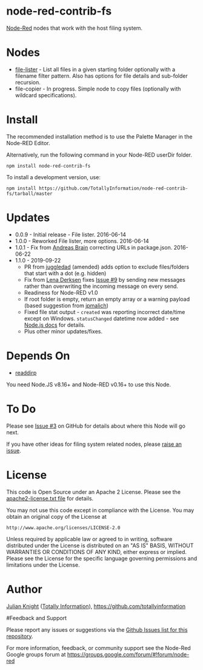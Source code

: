 # node-red-contrib-fs
[Node-Red](http://nodered.org) nodes that work with the host filing system.

# Nodes
- [file-lister](docs/file-lister.html) - List all files in a given starting folder optionally with a filename filter pattern. Also has options for file details and sub-folder recursion.
- file-copier - In progress. Simple node to copy files (optionally with wildcard specifications).

# Install

The recommended installation method is to use the Palette Manager in the Node-RED Editor.

Alternatively, run the following command in your Node-RED userDir folder.

	npm install node-red-contrib-fs

To install a development version, use:

    npm install https://github.com/TotallyInformation/node-red-contrib-fs/tarball/master

# Updates
- 0.0.9 - Initial release - File lister. 2016-06-14
- 1.0.0 - Reworked File lister, more options. 2016-06-14
- 1.0.1 - Fix from [Andreas Brain](https://github.com/abrain) correcting URLs in package.json. 2016-06-22
- 1.1.0 - 2019-09-22
   - PR from [juggledad](https://github.com/juggledad) (amended) adds option to exclude files/folders that start with a dot (e.g. hidden)
   - Fix from [Lena Derksen](https://github.com/boisei0) fixes [Issue #9](https://github.com/TotallyInformation/node-red-contrib-fs/issues/9) by sending new messages rather than overwriting the incoming message on every send.
   - Readiness for Node-RED v1.0
   - If root folder is empty, return an empty array or a warning payload (based suggestion from [jpmalich](https://github.com/jpmalich))
   - Fixed file stat output - `created` was reporting incorrect date/time except on Windows. `statusChanged` datetime now added - see [Node.js docs](https://nodejs.org/api/fs.html#fs_stat_time_values) for details.
   - Plus other minor updates/fixes.

# Depends On
- [readdirp](https://github.com/paulmillr/readdirp)

You need Node.JS v8.16+ and Node-RED v0.16+ to use this Node.

# To Do

Please see [Issue #3](https://github.com/TotallyInformation/node-red-contrib-fs/issues/3) on GitHub for details about where this Node will go next.

If you have other ideas for filing system related nodes, please [raise an issue](https://github.com/TotallyInformation/node-red-contrib-fs/issues).

# License

This code is Open Source under an Apache 2 License. Please see the [apache2-license.txt file](https://github.com/TotallyInformation/node-red-contrib-fs/apache2-license.txt) for details.

You may not use this code except in compliance with the License. You may obtain an original copy of the License at

    http://www.apache.org/licenses/LICENSE-2.0

Unless required by applicable law or agreed to in writing, software distributed under the License is distributed on an
"AS IS" BASIS, WITHOUT WARRANTIES OR CONDITIONS OF ANY KIND, either express or implied. Please see the
License for the specific language governing permissions and limitations under the License.

# Author

[Julian Knight](https://uk.linkedin.com/in/julianknight2/) ([Totally Information](https://www.totallyinformation.com)), https://github.com/totallyinformation

#Feedback and Support

Please report any issues or suggestions via the [Github Issues list for this repository](https://github.com/TotallyInformation/node-red-contrib-fs/issues).

For more information, feedback, or community support see the Node-Red Google groups forum at https://groups.google.com/forum/#!forum/node-red
